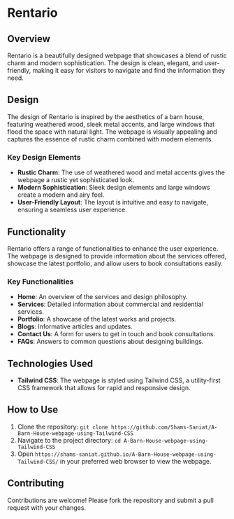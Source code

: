 # Rentario

## Overview
Rentario is a beautifully designed webpage that showcases a blend of rustic charm and modern sophistication. The design is clean, elegant, and user-friendly, making it easy for visitors to navigate and find the information they need.

## Design
The design of Rentario is inspired by the aesthetics of a barn house, featuring weathered wood, sleek metal accents, and large windows that flood the space with natural light. The webpage is visually appealing and captures the essence of rustic charm combined with modern elements.

### Key Design Elements
- **Rustic Charm**: The use of weathered wood and metal accents gives the webpage a rustic yet sophisticated look.
- **Modern Sophistication**: Sleek design elements and large windows create a modern and airy feel.
- **User-Friendly Layout**: The layout is intuitive and easy to navigate, ensuring a seamless user experience.

## Functionality
Rentario offers a range of functionalities to enhance the user experience. The webpage is designed to provide information about the services offered, showcase the latest portfolio, and allow users to book consultations easily.

### Key Functionalities
- **Home**: An overview of the services and design philosophy.
- **Services**: Detailed information about commercial and residential services.
- **Portfolio**: A showcase of the latest works and projects.
- **Blogs**: Informative articles and updates.
- **Contact Us**: A form for users to get in touch and book consultations.
- **FAQs**: Answers to common questions about designing buildings.

## Technologies Used
- **Tailwind CSS**: The webpage is styled using Tailwind CSS, a utility-first CSS framework that allows for rapid and responsive design.

## How to Use
1. Clone the repository: `git clone https://github.com/Shams-Saniat/A-Barn-House-webpage-using-Tailwind-CSS`
2. Navigate to the project directory: `cd A-Barn-House-webpage-using-Tailwind-CSS`
3. Open `https://shams-saniat.github.io/A-Barn-House-webpage-using-Tailwind-CSS/` in your preferred web browser to view the webpage.

## Contributing
Contributions are welcome! Please fork the repository and submit a pull request with your changes.
